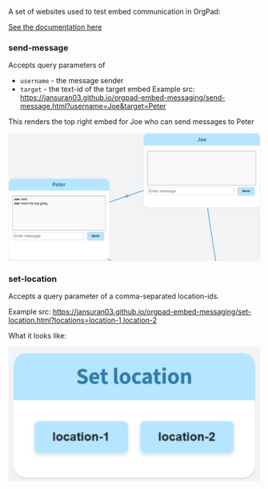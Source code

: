 A set of websites used to test embed communication in OrgPad:

[See the documentation here](https://orgpad.info/s/embed-messaging)

### send-message
Accepts query parameters of
- `username` - the message sender
- `target` - the text-id of the target embed
Example src: https://jansuran03.github.io/orgpad-embed-messaging/send-message.html?username=Joe&target=Peter

This renders the top right embed for Joe who can send messages to Peter

![img.png](img.png)

### set-location
Accepts a query parameter of a comma-separated location-ids.

Example src:
https://jansuran03.github.io/orgpad-embed-messaging/set-location.html?locations=location-1,location-2

What it looks like:

![img_1.png](img_1.png)
